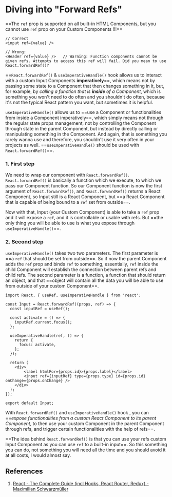 # Diving into "Forward Refs"

==The `ref` prop is supported on all built-in HTML Components, but you cannot use `ref` prop on your Custom Components !!!==

```react
// Correct
<input ref={value} />

// Wrong:
<Header ref={value} />   // Warning: Function components cannot be given refs. Attempts to access this ref will fail. Did you mean to use React.forwardRef()?
```

==`React.forwardRef()` & `useImperativeHandle()` hook allows us to interact with a custom Input Components **imperatively**==, which means not by passing some state to a Component that then changes something in it, but, for example, by _calling a function that is **inside** of a Component_, which is something you won't need to do often and you shouldn't do often, because it's not the typical React pattern you want, but sometimes it is helpful.

`useImperativeHandle()` allows us to ==use a Component or functionalities from inside a Component imperatively==, which simply means not through the regular state props management, not by controlling the Component through state in the parent Component, but instead by directly calling or manipulating something in the Component. And again, that is something you rarely wanna use and therefore, you shouldn't use it very often in your projects as well. ==`useImperativeHandle()` should be used with `React.forwardRef()`==.

### 1. First step

We need to wrap our component with `React.forwardRef()`. `React.forwardRef()` is basically a function which we execute, to which we pass our Component function. So our Component function is now the first argument of `React.forwardRef()`, and `React.forwardRef()` returns a React Component, so Input still is a React Component, but ==a React Component that is capable of being bound to a `ref` set from outside==.

Now with that, Input (your Custom Component) is able to take a `ref` prop and it will expose a `ref`, and it is controllable or usable with refs. But ==the only thing you will be able to use is what you expose through `useImperativeHandle()`==.

### 2. Second step

`useImperativeHandle()` takes two two parameters. The first parameter is ==a `ref` that should be set from outside==. So if now the parent Component adds the `ref` prop and binds `ref` to something, essentially, `ref` inside the child Component will establish the connection between parent refs and child refs. The second parameter is a function, a function that should return an object, and that ==object will contain all the data you will be able to use from outside of your custom Component==.

```react
import React, { useRef, useImperativeHandle } from 'react';

const Input = React.forwardRef((props, ref) => {
  const inputRef = useRef();

  const activate = () => {
    inputRef.current.focus();
  };

  useImperativeHandle(ref, () => {
    return {
      focus: activate,
    };
  });

  return (
    <div>
        <label htmlFor={props.id}>{props.label}</label>
        <input ref={inputRef} type={props.type} id={props.id} onChange={props.onChange} />
    </div>
  );
});

export default Input;
```

With `React.forwardRef()` and `useImperativeHandle()` hook , you can ==_expose functionalities from a custom React Component to its parent Component_, to then use your custom Component in the parent Component through refs, and trigger certain functionalities with the help of refs==.

==The idea behind `React.forwardRef()` is that you can use your refs custom Input Component as you can use `ref` to a built-in input==. So this something you can do, not something you will need all the time and you should avoid it at all costs, I would almost say.

## References

1. [React - The Complete Guide (incl Hooks, React Router, Redux) - Maximilian Schwarzmüller](https://www.udemy.com/course/react-the-complete-guide-incl-redux/)